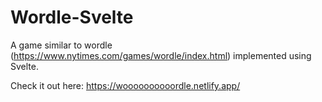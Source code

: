 # Wordle-Svelte

A game similar to wordle (https://www.nytimes.com/games/wordle/index.html) implemented using Svelte.

Check it out here: https://woooooooooordle.netlify.app/
